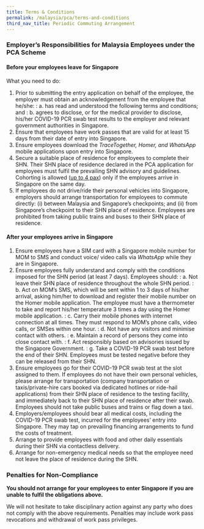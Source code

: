 ```yaml
---
title: Terms & Conditions
permalink: /malaysia/pca/terms-and-conditions
third_nav_title: Periodic Commuting Arrangement
---
```


### **Employer’s Responsibilities for Malaysia Employees under the PCA Scheme**

#### Before your employees leave for Singapore

What you need to do:

1. Prior to submitting the entry application on behalf of the employee, the employer must obtain an acknowledgement from the employee that he/she:
: a. has read and understood the following terms and conditions; and
: b. agrees to disclose, or for the medical provider to disclose, his/her COVID-19 PCR swab test results to the employer and relevant government authorities in Singapore.
2. Ensure that employees have work passes that are valid for at least 15 days from their date of entry into Singapore.
3. Ensure employees download the <em>TraceTogether, Homer, and WhatsApp</em> mobile applications upon entry into Singapore.
4. Secure a suitable place of residence for employees to complete their SHN. Their SHN place of residence declared in the PCA application for employees must fulfil the prevailing SHN advisory and guidelines. Cohorting is allowed (<u>up to 4 pax</u>) only if the employees arrive in Singapore on the same day.
5. If employees do not drive/ride their personal vehicles into Singapore, employers should arrange transportation for employees to commute directly: (i) between Malaysia and Singapore’s checkpoints; and (ii) from Singapore’s checkpoint to their SHN place of residence. Employees are prohibited from taking public trains and buses to their SHN place of residence.

#### After your employees arrive in Singapore

1. Ensure employees have a SIM card with a Singapore mobile number for MOM to SMS and conduct voice/ video calls via <em>WhatsApp</em> while they are in Singapore.
2. Ensure employees fully understand and comply with the conditions imposed for the SHN period (at least 7 days). Employees should:
: a. Not leave their SHN place of residence throughout the whole SHN period.
: b. Act on MOM’s SMS, which will be sent within 1 to 3 days of his/her arrival, asking him/her to download and register their mobile number on the Homer mobile application. The employee must have a thermometer to take and report his/her temperature 3 times a day using the Homer mobile application.
: c. Carry their mobile phones with internet connection at all times. They must respond to MOM’s phone calls, video calls, or SMSes within one hour.
: d. Not have any visitors and minimise contact with others.
: e. Maintain a record of persons they come into close contact with.
: f. Act responsibly based on advisories issued by the Singapore Government.
: g. Take a COVID-19 PCR swab test before the end of their SHN. Employees must be tested negative before they can be released from their SHN.
3. Ensure employees go for their COVID-19 PCR swab test at the slot assigned to them. If employees do not have their own personal vehicles, please arrange for transportation (company transportation or taxis/private-hire cars booked via dedicated hotlines or ride-hail applications) from their SHN place of residence to the testing facility, and immediately back to their SHN place of residence after their swab. Employees should not take public buses and trains or flag down a taxi. 
4. Employers/employees should bear all medical costs, including the COVID-19 PCR swab test, incurred for the employees’ entry into Singapore. They may tap on prevailing financing arrangements to fund the costs of treatment.
5. Arrange to provide employees with food and other daily essentials during their SHN via contactless delivery.
6. Arrange for non-emergency medical needs so that the employee need not leave the place of residence during the SHN.

### **Penalties for Non-Compliance**

**You should not arrange for your employees to enter Singapore if you are unable to fulfil the obligations above.**

We will not hesitate to take disciplinary action against any party who does not comply with the above requirements. Penalties may include work pass revocations and withdrawal of work pass privileges.
